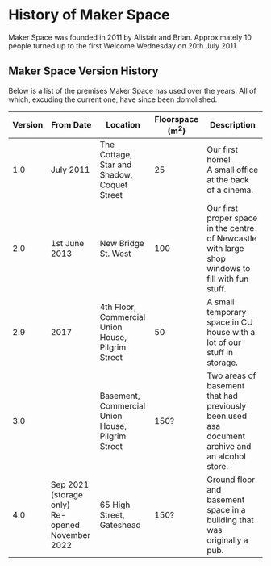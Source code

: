 # History of Maker Space

Maker Space was founded in 2011 by Alistair and Brian.  Approximately 10 people turned up to the first Welcome Wednesday  on 20th July 2011.

## Maker Space Version History

Below is a list of the premises Maker Space has used over the years.
All of which, excuding the current one, have since been domolished.

|Version|From Date|Location|Floorspace (m<sup>2</sup>)|Description|
|---|---|---|---|--|
|1.0|July 2011|The Cottage,<br>Star and Shadow,<br>Coquet Street|25|Our first home!<br>A small office at the back of a cinema.|
|2.0|1st June 2013|New Bridge St. West|100|Our first proper space in the centre of Newcastle with large shop windows to fill with fun stuff.|
|2.9|2017|4th Floor,<br>Commercial Union House,<br>Pilgrim Street|50|A small temporary space in CU house with a lot of our stuff in storage.|
|3.0||Basement,<br>Commercial Union House,<br>Pilgrim Street|150?|Two areas of basement that had previously been used asa document archive and an alcohol store.|
|4.0|Sep 2021 (storage only)<br>Re-opened November 2022|65 High Street,<br>Gateshead|150?|Ground floor and basement space in a building that was originally a pub.|

